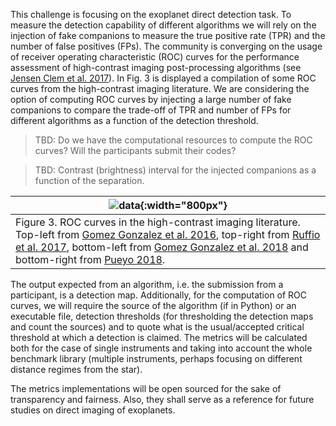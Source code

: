 This challenge is focusing on the exoplanet direct detection task. To measure the detection capability of different algorithms we will rely on the injection of fake companions to measure the true positive rate (TPR) and the number of false positives (FPs). The community is converging on the usage of receiver operating characteristic (ROC) curves for the performance assessment of high-contrast imaging post-processing algorithms (see [Jensen Clem et al. 2017](https://arxiv.org/abs/1711.01215)). In Fig. 3 is displayed a compilation of some ROC curves from the high-contrast imaging literature. We are considering the option of computing ROC curves by injecting a large number of fake companions to compare the trade-off of TPR and number of FPs for different algorithms as a function of the detection threshold.

> TBD: Do we have the computational resources to compute the ROC curves? Will the participants submit their codes?

> TBD: Contrast (brightness) interval for the injected companions as a function of the separation.

| ![data](https://raw.githubusercontent.com/carlgogo/exoimaging_challenge/master/assets/images/challenge_illustrations.003.png){:width="800px"} |
|---|
| Figure 3. ROC curves in the high-contrast imaging literature. Top-left from [Gomez Gonzalez et al. 2016](https://arxiv.org/abs/1602.08381), top-right from [Ruffio et al. 2017](https://arxiv.org/abs/1705.05477), bottom-left from [Gomez Gonzalez et al. 2018](https://arxiv.org/abs/1712.02841) and bottom-right from [Pueyo 2018](https://link.springer.com/referenceworkentry/10.1007/978-3-319-30648-3_10-1). |

The output expected from an algorithm, i.e. the submission from a participant, is a detection map. Additionally, for the computation of ROC curves, we will require the source of the algorithm (if in Python) or an executable file, detection thresholds (for thresholding the detection maps and count the sources) and to quote what is the usual/accepted critical threshold at which a detection is claimed. The metrics will be calculated both for the case of single instruments and taking into account the whole benchmark library (multiple instruments, perhaps focusing on different distance regimes from the star). 

The metrics implementations will be open sourced for the sake of transparency and fairness. Also, they shall serve as a reference for future studies on direct imaging of exoplanets.

